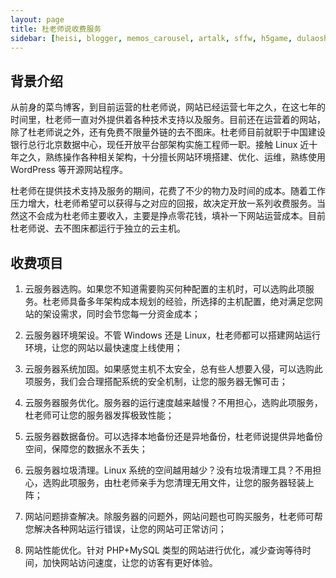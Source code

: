 ```yaml
---
layout: page
title: 杜老师说收费服务
sidebar: [heisi, blogger, memos_carousel, artalk, sffw, h5game, dulaoshi, chat, bw, dao_hang, category, tagcloud, webinfo]
---
```


## 背景介绍

从前身的菜鸟博客，到目前运营的杜老师说，网站已经运营七年之久，在这七年的时间里，杜老师一直对外提供着各种技术支持以及服务。目前还在运营着的网站，除了杜老师说之外，还有免费不限量外链的去不图床。杜老师目前就职于中国建设银行总行北京数据中心，现任开放平台部架构实施工程师一职。接触 Linux 近十年之久，熟练操作各种相关架构，十分擅长网站环境搭建、优化、运维，熟练使用 WordPress 等开源网站程序。

杜老师在提供技术支持及服务的期间，花费了不少的物力及时间的成本。随着工作压力增大，杜老师希望可以获得与之对应的回报，故决定开放一系列收费服务。当然这不会成为杜老师主要收入，主要是挣点零花钱，填补一下网站运营成本。目前杜老师说、去不图床都运行于独立的云主机。

## 收费项目

1. 云服务器选购。如果您不知道需要购买何种配置的主机时，可以选购此项服务。杜老师具备多年架构成本规划的经验，所选择的主机配置，绝对满足您网站的架设需求，同时会节您每一分资金成本；

2. 云服务器环境架设。不管 Windows 还是 Linux，杜老师都可以搭建网站运行环境，让您的网站以最快速度上线使用；

3. 云服务器系统加固。如果感觉主机不太安全，总有些人想要入侵，可以选购此项服务，我们会合理搭配系统的安全机制，让您的服务器无懈可击；

4. 云服务器服务优化。服务器的运行速度越来越慢？不用担心，选购此项服务，杜老师可让您的服务器发挥极致性能；

5. 云服务器数据备份。可以选择本地备份还是异地备份，杜老师说提供异地备份空间，保障您的数据永不丢失；

6. 云服务器垃圾清理。Linux 系统的空间越用越少？没有垃圾清理工具？不用担心，选购此项服务，由杜老师亲手为您清理无用文件，让您的服务器轻装上阵；

7. 网站问题排查解决。除服务器的问题外，网站问题也可购买服务，杜老师可帮您解决各种网站运行错误，让您的网站可正常访问；

8. 网站性能优化。针对 PHP+MySQL 类型的网站进行优化，减少查询等待时间，加快网站访问速度，让您的访客有更好体验。